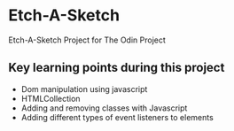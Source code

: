 # Etch-A-Sketch
Etch-A-Sketch Project for The Odin Project
## Key learning points during this project
* Dom manipulation using javascript
* HTMLCollection
* Adding and removing classes with Javascript
* Adding different types of event listeners to elements
